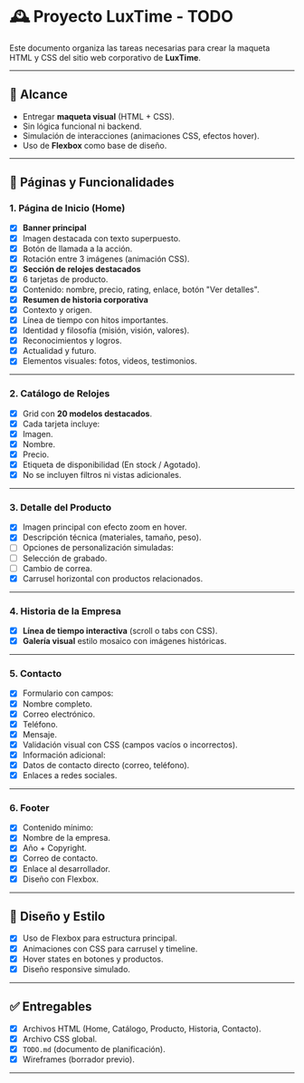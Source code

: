 # 🕰️ Proyecto LuxTime - TODO

Este documento organiza las tareas necesarias para crear la maqueta HTML y CSS del sitio web corporativo de **LuxTime**.

---

## 📌 Alcance

- Entregar **maqueta visual** (HTML + CSS).
- Sin lógica funcional ni backend.
- Simulación de interacciones (animaciones CSS, efectos hover).
- Uso de **Flexbox** como base de diseño.

---

## 📑 Páginas y Funcionalidades

### 1. Página de Inicio (Home)

- [X]  **Banner principal**
  - [X]  Imagen destacada con texto superpuesto.
  - [X]  Botón de llamada a la acción.
  - [X]  Rotación entre 3 imágenes (animación CSS).
- [X]  **Sección de relojes destacados**
  - [X]  6 tarjetas de producto.
  - [X]  Contenido: nombre, precio, rating, enlace, botón "Ver detalles".
- [X]  **Resumen de historia corporativa**
  - [X]  Contexto y origen.
  - [X]  Línea de tiempo con hitos importantes.
  - [X]  Identidad y filosofía (misión, visión, valores).
  - [X]  Reconocimientos y logros.
  - [X]  Actualidad y futuro.
  - [X]  Elementos visuales: fotos, videos, testimonios.

---

### 2. Catálogo de Relojes

- [X]  Grid con **20 modelos destacados**.
- [X]  Cada tarjeta incluye:
  - [X]  Imagen.
  - [X]  Nombre.
  - [X]  Precio.
  - [X]  Etiqueta de disponibilidad (En stock / Agotado).
- [X]  No se incluyen filtros ni vistas adicionales.

---

### 3. Detalle del Producto

- [X]  Imagen principal con efecto zoom en hover.
- [X]  Descripción técnica (materiales, tamaño, peso).
- [ ]  Opciones de personalización simuladas:
  - [ ]  Selección de grabado.
  - [ ]  Cambio de correa.
- [X]  Carrusel horizontal con productos relacionados.

---

### 4. Historia de la Empresa

- [X]  **Línea de tiempo interactiva** (scroll o tabs con CSS).
- [X]  **Galería visual** estilo mosaico con imágenes históricas.

---

### 5. Contacto

- [X]  Formulario con campos:
  - [X]  Nombre completo.
  - [X]  Correo electrónico.
  - [X]  Teléfono.
  - [X]  Mensaje.
- [X]  Validación visual con CSS (campos vacíos o incorrectos).
- [X]  Información adicional:
  - [X]  Datos de contacto directo (correo, teléfono).
  - [X]  Enlaces a redes sociales.

---

### 6. Footer

- [X]  Contenido mínimo:
  - [X]  Nombre de la empresa.
  - [X]  Año + Copyright.
  - [X]  Correo de contacto.
  - [X]  Enlace al desarrollador.
- [X]  Diseño con Flexbox.

---

## 🎨 Diseño y Estilo

- [X]  Uso de Flexbox para estructura principal.
- [X]  Animaciones con CSS para carrusel y timeline.
- [X]  Hover states en botones y productos.
- [X]  Diseño responsive simulado.

---

## ✅ Entregables

- [X]  Archivos HTML (Home, Catálogo, Producto, Historia, Contacto).
- [X]  Archivo CSS global.
- [X]  `TODO.md` (documento de planificación).
- [X]  Wireframes (borrador previo).

---
